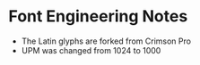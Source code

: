 # Font Engineering Notes
- The Latin glyphs are forked from Crimson Pro
- UPM was changed from 1024 to 1000
